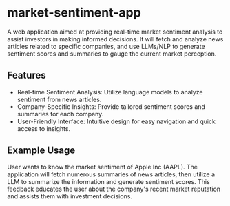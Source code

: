 # market-sentiment-app

A web application aimed at providing real-time market sentiment analysis to assist investors in making informed decisions. It will fetch and analyze news articles related to specific companies, and use LLMs/NLP to generate sentiment scores and summaries to gauge the current market perception.

## Features
- Real-time Sentiment Analysis: Utilize language models to analyze sentiment from news articles.
- Company-Specific Insights: Provide tailored sentiment scores and summaries for each company.
- User-Friendly Interface: Intuitive design for easy navigation and quick access to insights.

## Example Usage
User wants to know the market sentiment of Apple Inc (AAPL). The application will fetch numerous summaries of news articles, then utilize a LLM to summarize the information and generate sentiment scores. This feedback educates the user about the company's recent market reputation and assists them with investment decisions.
